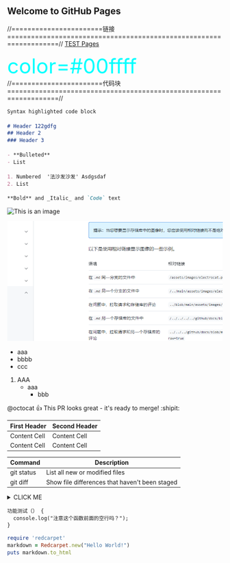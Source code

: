 ## Welcome to GitHub Pages

//=======================链接===================================================================//
[TEST Pages](https://kamisaer.github.io/helloword/Test/)

<font color=#00ffff size=72>color=#00ffff</font>
//=======================代码块===================================================================//
```markdown
Syntax highlighted code block

# Header 122gdfg 
## Header 2
### Header 3

- **Bulleted**
- List

1. Numbered  '法沙发沙发' Asdgsdaf
2. List

**Bold** and _Italic_ and `Code` text
```

![This is an image](https://myoctocat.com/assets/images/base-octocat.svg)

![This is an image](abc.png)

- aaa
- bbbb
- ccc

1. AAA
   - aaa
     - bbb 

@octocat :+1: This PR looks great - it's ready to merge! :shipit:


| First Header  | Second Header |
| ------------- | ------------- |
| Content Cell  | Content Cell  |
| Content Cell  | Content Cell  |

| Command | Description |
| --- | --- |
| git status | List all new or modified files |
| git diff | Show file differences that haven't been staged |

<details><summary>CLICK ME</summary>
<p>

#### We can hide anything, even code!

    ```ruby
      puts "Hello World"
    ```

</p>
</details>

```
功能测试（） {
  console.log("注意这个函数前面的空行吗？");
}
```

```ruby
require 'redcarpet'
markdown = Redcarpet.new("Hello World!")
puts markdown.to_html
```